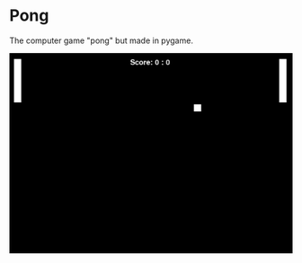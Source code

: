 # Pong
The computer game "pong" but made in pygame.

![](https://github.com/Hsuirad/Pong/blob/master/pong.png)
